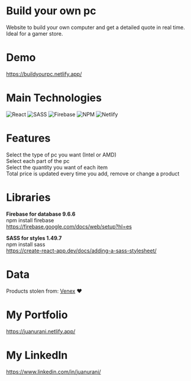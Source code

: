 # Build your own pc
Website to build your own computer and get a detailed quote in real time. Ideal for a gamer store.

# Demo
https://buildyourpc.netlify.app/

# Main Technologies
![React](https://img.shields.io/badge/react-%2320232a.svg?style=for-the-badge&logo=react&logoColor=%2361DAFB)
![SASS](https://img.shields.io/badge/SASS-hotpink.svg?style=for-the-badge&logo=SASS&logoColor=white)
![Firebase](https://img.shields.io/badge/firebase-%23039BE5.svg?style=for-the-badge&logo=firebase)
![NPM](https://img.shields.io/badge/NPM-%23000000.svg?style=for-the-badge&logo=npm&logoColor=white)
![Netlify](https://img.shields.io/badge/netlify-%23000000.svg?style=for-the-badge&logo=netlify&logoColor=#00C7B7)

# Features
Select the type of pc you want (Intel or AMD)<br>
Select each part of the pc<br>
Select the quantity you want of each item<br>
Total price is updated every time you add, remove or change a product<br>

# Libraries
**Firebase for database 9.6.6**<br>
npm install firebase<br>
https://firebase.google.com/docs/web/setup?hl=es

**SASS for styles 1.49.7**<br>
npm install sass<br>
https://create-react-app.dev/docs/adding-a-sass-stylesheet/

# Data
Products stolen from: <a href="https://www.venex.com.ar" target="_blank">Venex</a> ❤️

# My Portfolio
https://juanurani.netlify.app/

# My LinkedIn
https://www.linkedin.com/in/juanurani/
